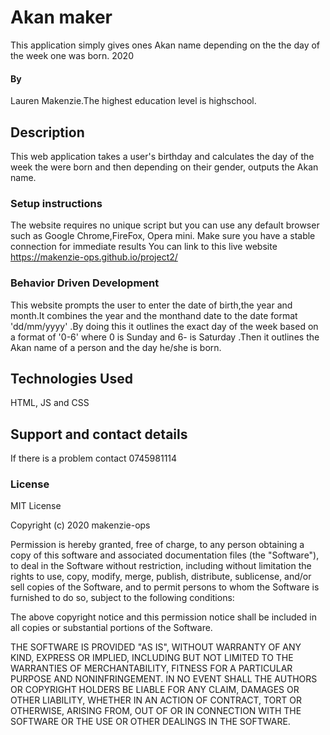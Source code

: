 # Akan maker
 This application simply gives ones Akan name depending on the  the day of the week one was born. 2020 
#### By 
Lauren Makenzie.The highest education level is highschool.
## Description
This web application takes a user's birthday and calculates the day of the week the were born and then depending on their gender, outputs the Akan name.
### Setup instructions 
The website requires no unique script but you can use any default browser such as Google Chrome,FireFox, Opera mini.
Make sure you have a stable connection for immediate results 
You can link to this live website https://makenzie-ops.github.io/project2/
### Behavior Driven Development
This website prompts the user to enter the date of birth,the year and month.It combines the year and the monthand date to the date format 'dd/mm/yyyy' .By doing this it outlines the exact day of the week based on a format of '0-6' where 0 is Sunday and 6- is Saturday .Then it outlines the Akan name of a person and the day he/she is born.



## Technologies Used
HTML, JS and CSS
## Support and contact details
If there is a problem contact 0745981114
### License
MIT License

Copyright (c) 2020 makenzie-ops

Permission is hereby granted, free of charge, to any person obtaining a copy
of this software and associated documentation files (the "Software"), to deal
in the Software without restriction, including without limitation the rights
to use, copy, modify, merge, publish, distribute, sublicense, and/or sell
copies of the Software, and to permit persons to whom the Software is
furnished to do so, subject to the following conditions:

The above copyright notice and this permission notice shall be included in all
copies or substantial portions of the Software.

THE SOFTWARE IS PROVIDED "AS IS", WITHOUT WARRANTY OF ANY KIND, EXPRESS OR
IMPLIED, INCLUDING BUT NOT LIMITED TO THE WARRANTIES OF MERCHANTABILITY,
FITNESS FOR A PARTICULAR PURPOSE AND NONINFRINGEMENT. IN NO EVENT SHALL THE
AUTHORS OR COPYRIGHT HOLDERS BE LIABLE FOR ANY CLAIM, DAMAGES OR OTHER
LIABILITY, WHETHER IN AN ACTION OF CONTRACT, TORT OR OTHERWISE, ARISING FROM,
OUT OF OR IN CONNECTION WITH THE SOFTWARE OR THE USE OR OTHER DEALINGS IN THE
SOFTWARE.
